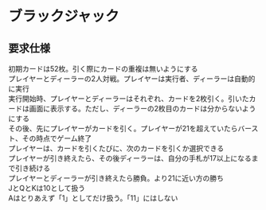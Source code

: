 # ブラックジャック

## 要求仕様
初期カードは52枚。引く際にカードの重複は無いようにする  
プレイヤーとディーラーの2人対戦。プレイヤーは実行者、ディーラーは自動的に実行  
実行開始時、プレイヤーとディーラーはそれぞれ、カードを2枚引く。引いたカードは画面に表示する。ただし、ディーラーの2枚目のカードは分からないようにする  
その後、先にプレイヤーがカードを引く。プレイヤーが21を超えていたらバースト、その時点でゲーム終了  
プレイヤーは、カードを引くたびに、次のカードを引くか選択できる  
プレイヤーが引き終えたら、その後ディーラーは、自分の手札が17以上になるまで引き続ける  
プレイヤーとディーラーが引き終えたら勝負。より21に近い方の勝ち  
JとQとKは10として扱う  
Aはとりあえず「1」としてだけ扱う。「11」にはしない  
